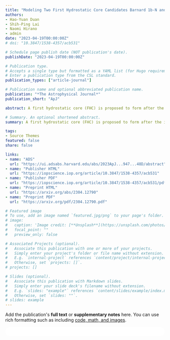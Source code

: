 ```yaml
---
title: "Modeling Two First Hydrostatic Core Candidates Barnard 1b-N and 1b-S"
authors:
- Hao-Yuan Duan
- Shih-Ping Lai
- Naomi Hirano
- admin
date: "2023-04-19T00:00:00Z"
# doi: "10.3847/1538-4357/acb531"

# Schedule page publish date (NOT publication's date).
publishDate: "2023-04-19T00:00:00Z"

# Publication type.
# Accepts a single type but formatted as a YAML list (for Hugo requirements).
# Enter a publication type from the CSL standard.
publication_types: ["article-journal"]

# Publication name and optional abbreviated publication name.
publication: "*The Astrophysical Journal*"
publication_short: "ApJ"

abstract: A first hydrostatic core (FHC) is proposed to form after the initial collapse of a prestellar core, as a seed of a Class 0 protostar. FHCs are difficult to observe because they are small, compact, embedded, and short lived. In this work, we explored the physical properties of two well-known FHC candidates, B1-bN and B1-bS, by comparing interferometric data from Submillimeter Array (SMA) 1.1 and 1.3 mm and Atacama Large Millimeter/submillimeter Array (ALMA) 870 μm observations with simulated synthesis images of the two sources. The simulated images are based on a simple model containing a single, hot compact first-core-like component at the center surrounded by a large-scale, cold and dusty envelope described by a broken power-law density distribution with an index, α. Our results show that the hot compact components of B1-bN and B1-bS can be described by temperatures of ~500 K with a size of ~4 au, which are in agreement with theoretical predictions of an FHC. If the α inside the broken radii is fixed to -1.5, we find α ~-2.9 and ~-3.3 outside the broken radii for B1-bN and B1-bS, respectively, consistent with theoretical calculations of a collapsing, bounded envelope and previous observations. Comparing the density and temperature profiles of the two sources with radiation-hydrodynamic simulations of an FHC, we find both sources lie close to, but before, the second collapse stage. We suggest that B1-bS may have started the collapsing process earlier compared to B1-bN, since a larger discontinuity point is found in its density profile.

# Summary. An optional shortened abstract.
summary: A first hydrostatic core (FHC) is proposed to form after the initial collapse of a prestellar core, as a seed of a Class 0 protostar. FHCs are difficult to observe because they are small, compact, embedded, and short lived. In this work, we explored the physical properties of two well-known FHC candidates, B1-bN and B1-bS, by comparing interferometric data from Submillimeter Array (SMA) 1.1 and 1.3 mm and Atacama Large Millimeter/submillimeter Array (ALMA) 870 μm observations with simulated synthesis images of the two sources.

tags:
- Source Themes
featured: false
share: false

links:
- name: "ADS"
  url: "https://ui.adsabs.harvard.edu/abs/2023ApJ...947...48D/abstract"
- name: "Publisher HTML"
  url: "https://iopscience.iop.org/article/10.3847/1538-4357/acb531"
- name: "Publisher PDF"
  url: "https://iopscience.iop.org/article/10.3847/1538-4357/acb531/pdf"
- name: "Preprint HTML"
  url: "https://arxiv.org/abs/2304.12790"
- name: "Preprint PDF"
  url: "https://arxiv.org/pdf/2304.12790.pdf"

# Featured image
# To use, add an image named `featured.jpg/png` to your page's folder. 
# image:
#   caption: 'Image credit: [**Unsplash**](https://unsplash.com/photos/jdD8gXaTZsc)'
#   focal_point: ""
#   preview_only: false

# Associated Projects (optional).
#   Associate this publication with one or more of your projects.
#   Simply enter your project's folder or file name without extension.
#   E.g. `internal-project` references `content/project/internal-project/index.md`.
#   Otherwise, set `projects: []`.
# projects: []

# Slides (optional).
#   Associate this publication with Markdown slides.
#   Simply enter your slide deck's filename without extension.
#   E.g. `slides: "example"` references `content/slides/example/index.md`.
#   Otherwise, set `slides: ""`.
# slides: example
---
```


Add the publication's **full text** or **supplementary notes** here. You can use rich formatting such as including [code, math, and images](https://docs.hugoblox.com/content/writing-markdown-latex/).

<html>
  <style>
    section {
        background: white;
        color: black;
        border-radius: 1em;
        padding: 1em;
        left: 50% }
    #inner {
        display: inline-block;
        display: flex;
        align-items: center;
        justify-content: center }
  </style>
  <section>
    <div id="inner">
      <script type='text/javascript' src='https://d1bxh8uas1mnw7.cloudfront.net/assets/embed.js'></script>
        <span style="float:center"; 
          class="__dimensions_badge_embed__" 
          data-doi="10.3847/1538-4357/acb531" 
          data-hide-zero-citations="true" 
          data-legend="always">
        </span>
      <script async src="https://badge.dimensions.ai/badge.js" charset="utf-8"></script>
    </div>
  </section>